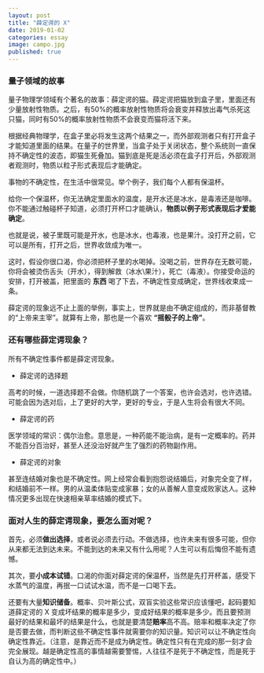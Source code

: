 ```yaml
---
layout: post
title: "薛定谔的 X"
date: 2019-01-02
categories: essay
image: campo.jpg 
published: true
---
```


### 量子领域的故事

量子物理学领域有个著名的故事：薛定谔的猫。薛定谔把猫放到盒子里，里面还有少量放射性物质。之后，有50%的概率放射性物质将会衰变并释放出毒气杀死这只猫，同时有50%的概率放射性物质不会衰变而猫将活下来。

根据经典物理学，在盒子里必将发生这两个结果之一，而外部观测者只有打开盒子才能知道里面的结果。在量子的世界里，当盒子处于关闭状态，整个系统则一直保持不确定性的波态，即猫生死叠加。猫到底是死是活必须在盒子打开后，外部观测者观测时，物质以粒子形式表现后才能确定。

事物的不确定性，在生活中很常见。举个例子，我们每个人都有保温杯。

给你一个保温杯，你无法确定里面水的温度，是开水还是冰水，是毒液还是咖啡。你不能通过触碰杯子知道，必须打开杯口才能确认，**物质以例子形式表现后才爱能确定**。

也就是说，被子里既可能是开水，也是冰水，也毒液，也是果汁。没打开之前，它可以是所有，打开之后，世界收敛成为唯一。

这时，假设你很口渴，你必须把杯子里的水喝掉。没喝之前，世界存在无数可能，你将会被烫伤舌头（开水），得到解救（冰水\果汁），死亡（毒液）。你接受命运的安排，打开被盖，把里面的 **东西** 喝了下去，不确定性变成确定，世界线收束成一条。

薛定谔的现象远不止上面的举例，事实上，世界就是由不确定组成的，而非基督教的“上帝来主宰”。就算有上帝，那也是一个喜欢 **“摇骰子的上帝”**。

### 还有哪些薛定谔现象？

所有不确定性事件都是薛定谔现象。

* 薛定谔的选择题

高考的时候，一道选择题不会做。你随机跳了一个答案，也许会选对，也许选错。可能会因为选对后，上了更好的大学，更好的专业，于是人生将会有很大不同。

* 薛定谔的药

医学领域的常识：偶尔治愈。意思是，一种药能不能治病，是有一定概率的。药并不能百分百治好，甚至人还没治好就产生了强烈的药物副作用。

* 薛定谔的对象

甚至连结婚对象也是不确定性。网上经常会看到抱怨说结婚后，对象完全变了样，和结婚前不一样。男的从温柔体贴变成家暴；女的从善解人意变成败家达人。这种情况更多出现在快速相亲草率结婚的模式下。


### 面对人生的薛定谔现象，要怎么面对呢？

首先，必须**做出选择**，或者说必须去行动。不做选择，也许未来有很多可能，但你从来都无法到达未来。不能到达的未来又有什么用呢？人生可以有后悔但不能有遗憾。

其次，要**小成本试错**。口渴的你面对薛定谔的保温杯，当然是先打开杯盖，感受下水蒸气的温度，再抿一口试试水温，而不是一口喝下去。

还要有大量**知识储备**。概率、贝叶斯公式，双盲实验这些常识应该懂吧，起码要知道薛定谔的 X 变成坏结果的概率是多少，变成好结果的概率是多少。而且要预测最好的结果和最坏的结果是什么，也就是要清楚**赔率**高不高。赔率和概率决定了你是否要去做，而判断这些不确定性事件就需要你的知识量。知识可以让不确定性向确定性靠近。（注意，是靠近而不是成为确定性。确定性只有在完成的那一刻才会完全展现。越是确定性高的事情越需要警惕，人往往不是死于不确定性，而是死于自认为高的确定性中。）
